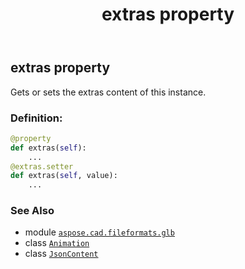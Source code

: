 ﻿---
title: extras property
second_title: Aspose.CAD for Python via .NET API References
description: 
type: docs
weight: 110
url: /python-net/aspose.cad.fileformats.glb/animation/extras/
is_root: false
---

## extras property


Gets or sets the extras content of this instance.
### Definition:
```python
@property
def extras(self):
    ...
@extras.setter
def extras(self, value):
    ...
```

### See Also
* module [`aspose.cad.fileformats.glb`](../../)
* class [`Animation`](/cad/python-net/aspose.cad.fileformats.glb/animation)
* class [`JsonContent`](/cad/python-net/aspose.cad.fileformats.glb.io/jsoncontent)
